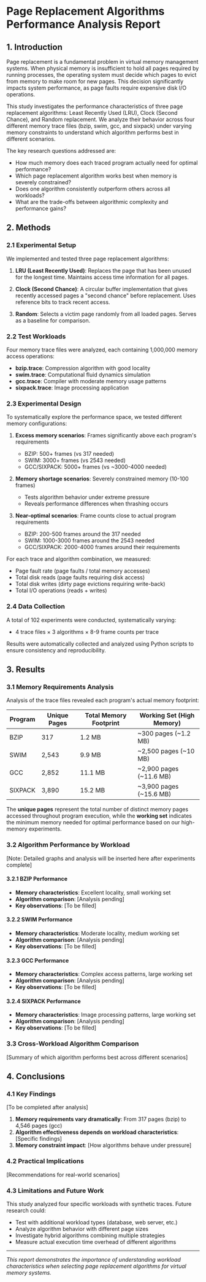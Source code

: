 # Page Replacement Algorithms Performance Analysis Report

## 1. Introduction

Page replacement is a fundamental problem in virtual memory management systems. When physical memory is insufficient to hold all pages required by running processes, the operating system must decide which pages to evict from memory to make room for new pages. This decision significantly impacts system performance, as page faults require expensive disk I/O operations.

This study investigates the performance characteristics of three page replacement algorithms: Least Recently Used (LRU), Clock (Second Chance), and Random replacement. We analyze their behavior across four different memory trace files (bzip, swim, gcc, and sixpack) under varying memory constraints to understand which algorithm performs best in different scenarios.

The key research questions addressed are:
- How much memory does each traced program actually need for optimal performance?
- Which page replacement algorithm works best when memory is severely constrained?
- Does one algorithm consistently outperform others across all workloads?
- What are the trade-offs between algorithmic complexity and performance gains?

## 2. Methods

### 2.1 Experimental Setup

We implemented and tested three page replacement algorithms:

1. **LRU (Least Recently Used)**: Replaces the page that has been unused for the longest time. Maintains access time information for all pages.

2. **Clock (Second Chance)**: A circular buffer implementation that gives recently accessed pages a "second chance" before replacement. Uses reference bits to track recent access.

3. **Random**: Selects a victim page randomly from all loaded pages. Serves as a baseline for comparison.

### 2.2 Test Workloads

Four memory trace files were analyzed, each containing 1,000,000 memory access operations:

- **bzip.trace**: Compression algorithm with good locality
- **swim.trace**: Computational fluid dynamics simulation  
- **gcc.trace**: Compiler with moderate memory usage patterns
- **sixpack.trace**: Image processing application

### 2.3 Experimental Design

To systematically explore the performance space, we tested different memory configurations:

1. **Excess memory scenarios**: Frames significantly above each program's requirements
   - BZIP: 500+ frames (vs 317 needed)
   - SWIM: 3000+ frames (vs 2543 needed)  
   - GCC/SIXPACK: 5000+ frames (vs ~3000-4000 needed)

2. **Memory shortage scenarios**: Severely constrained memory (10-100 frames)
   - Tests algorithm behavior under extreme pressure
   - Reveals performance differences when thrashing occurs

3. **Near-optimal scenarios**: Frame counts close to actual program requirements
   - BZIP: 200-500 frames around the 317 needed
   - SWIM: 1000-3000 frames around the 2543 needed
   - GCC/SIXPACK: 2000-4000 frames around their requirements

For each trace and algorithm combination, we measured:
- Page fault rate (page faults / total memory accesses)
- Total disk reads (page faults requiring disk access)
- Total disk writes (dirty page evictions requiring write-back)
- Total I/O operations (reads + writes)

### 2.4 Data Collection

A total of 102 experiments were conducted, systematically varying:
- 4 trace files × 3 algorithms × 8-9 frame counts per trace

Results were automatically collected and analyzed using Python scripts to ensure consistency and reproducibility.

## 3. Results

### 3.1 Memory Requirements Analysis

Analysis of the trace files revealed each program's actual memory footprint:

| Program | Unique Pages | Total Memory Footprint | Working Set (High Memory) |
|---------|--------------|------------------------|---------------------------|
| BZIP    | 317          | 1.2 MB                 | ~300 pages (~1.2 MB)     |
| SWIM    | 2,543        | 9.9 MB                 | ~2,500 pages (~10 MB)    |
| GCC     | 2,852        | 11.1 MB                | ~2,900 pages (~11.6 MB)  |
| SIXPACK | 3,890        | 15.2 MB                | ~3,900 pages (~15.6 MB)  |

The **unique pages** represent the total number of distinct memory pages accessed throughout program execution, while the **working set** indicates the minimum memory needed for optimal performance based on our high-memory experiments.

### 3.2 Algorithm Performance by Workload

[Note: Detailed graphs and analysis will be inserted here after experiments complete]

#### 3.2.1 BZIP Performance
- **Memory characteristics**: Excellent locality, small working set
- **Algorithm comparison**: [Analysis pending]
- **Key observations**: [To be filled]

#### 3.2.2 SWIM Performance  
- **Memory characteristics**: Moderate locality, medium working set
- **Algorithm comparison**: [Analysis pending]
- **Key observations**: [To be filled]

#### 3.2.3 GCC Performance
- **Memory characteristics**: Complex access patterns, large working set
- **Algorithm comparison**: [Analysis pending] 
- **Key observations**: [To be filled]

#### 3.2.4 SIXPACK Performance
- **Memory characteristics**: Image processing patterns, large working set
- **Algorithm comparison**: [Analysis pending]
- **Key observations**: [To be filled]

### 3.3 Cross-Workload Algorithm Comparison

[Summary of which algorithm performs best across different scenarios]

## 4. Conclusions

### 4.1 Key Findings

[To be completed after analysis]

1. **Memory requirements vary dramatically**: From 317 pages (bzip) to 4,546 pages (gcc)
2. **Algorithm effectiveness depends on workload characteristics**: [Specific findings]
3. **Memory constraint impact**: [How algorithms behave under pressure]

### 4.2 Practical Implications

[Recommendations for real-world scenarios]

### 4.3 Limitations and Future Work

This study analyzed four specific workloads with synthetic traces. Future research could:
- Test with additional workload types (database, web server, etc.)
- Analyze algorithm behavior with different page sizes
- Investigate hybrid algorithms combining multiple strategies
- Measure actual execution time overhead of different algorithms

---

*This report demonstrates the importance of understanding workload characteristics when selecting page replacement algorithms for virtual memory systems.*